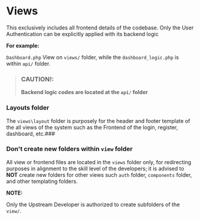 # Views

This exclusively includes all frontend details of the codebase. Only the User Authentication can be explicitly applied with its backend logic

**For example:**

`Dashboard.php` View on `views/` folder, while the `dashboard_logic.php` is within `api/` folder.

> ### CAUTION!: 
> **Backend logic codes are located at the `api/` folder**

### Layouts folder
The `views\layout` folder is purposely for the header and footer template of the all views of the system such as the Frontend of the login, register, dashboard, etc.### 

### Don't create new folders within `view` folder
All view or frontend files are located in the `views` folder only, for redirecting purposes in alignment to the skill level of the developers; it is advised to **NOT** create new folders for other views such `auth` folder, `components` folder, and other templating folders.

**NOTE:** 

Only the Upstream Developer is authorized to create subfolders of the `view/`.